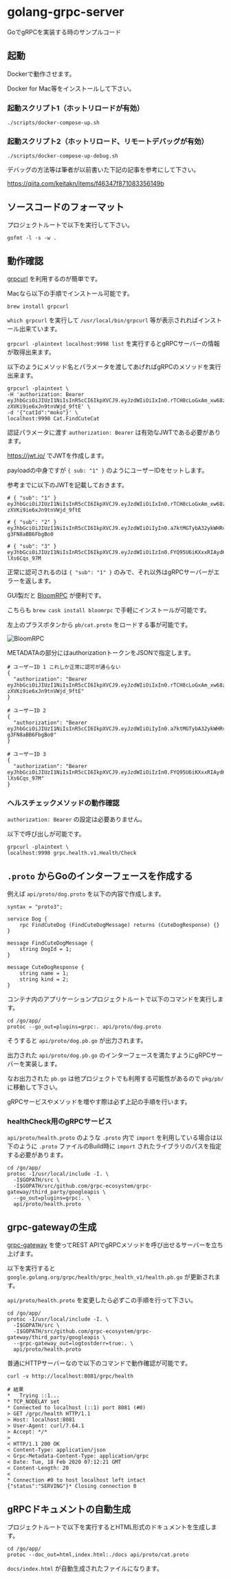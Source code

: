 # golang-grpc-server
GoでgRPCを実装する時のサンプルコード

## 起動

Dockerで動作させます。

Docker for Mac等をインストールして下さい。

### 起動スクリプト1（ホットリロードが有効）

```
./scripts/docker-compose-up.sh
```

### 起動スクリプト2（ホットリロード、リモートデバッグが有効）

```
./scripts/docker-compose-up-debug.sh
```

デバッグの方法等は筆者が以前書いた下記の記事を参考にして下さい。

https://qiita.com/keitakn/items/f46347f871083356149b

## ソースコードのフォーマット

プロジェクトルートで以下を実行して下さい。

`gofmt -l -s -w .`

## 動作確認

[grpcurl](https://github.com/fullstorydev/grpcurl) を利用するのが簡単です。

Macなら以下の手順でインストール可能です。

```
brew install grpcurl
```

`which grpcurl` を実行して `/usr/local/bin/grpcurl` 等が表示されればインストール出来ています。

`grpcurl -plaintext localhost:9998 list` を実行するとgRPCサーバーの情報が取得出来ます。

以下のようにメソッド名とパラメータを渡してあげればgRPCのメソッドを実行出来ます。

```
grpcurl -plaintext \
-H 'authorization: Bearer eyJhbGciOiJIUzI1NiIsInR5cCI6IkpXVCJ9.eyJzdWIiOiIxIn0.rTCH8cLoGxAm_xw68z-zXVKi9ie6xJn9tnVWjd_9ftE' \
-d '{"catId":"moko"}' \
localhost:9998 Cat.FindCuteCat
```

認証パラメータに渡す `authorization: Bearer` は有効なJWTである必要があります。

https://jwt.io/ でJWTを作成します。

payloadの中身ですが `{ sub: "1" }` のようにユーザーIDをセットします。

参考までに以下のJWTを記載しておきます。

```
# { "sub": "1" }
eyJhbGciOiJIUzI1NiIsInR5cCI6IkpXVCJ9.eyJzdWIiOiIxIn0.rTCH8cLoGxAm_xw68z-zXVKi9ie6xJn9tnVWjd_9ftE

# { "sub": "2" }
eyJhbGciOiJIUzI1NiIsInR5cCI6IkpXVCJ9.eyJzdWIiOiIyIn0.a7ktMGTybA32ykWHRvhp8FTEsBb-g3FN8aBB6FbgBo0

# { "sub": "3" }
eyJhbGciOiJIUzI1NiIsInR5cCI6IkpXVCJ9.eyJzdWIiOiIzIn0.FYQ95U6iKXxxRIAydKNuDmxsQybrIQh-lXs6Cqs_97M
```

正常に認可されるのは `{ "sub": "1" }` のみで、それ以外はgRPCサーバーがエラーを返します。

GUI製だと [BloomRPC](https://github.com/uw-labs/bloomrpc) が便利です。

こちらも `brew cask install bloomrpc` で手軽にインストールが可能です。

左上のプラスボタンから `pb/cat.proto` をロードする事が可能です。

![BloomRPC](https://user-images.githubusercontent.com/11032365/74523153-ea52be00-4f5f-11ea-94b7-944c6241dd7d.png)

METADATAの部分にはauthorizationトークンをJSONで指定します。

```
# ユーザーID 1 これしか正常に認可が通らない
{
  "authorization": "Bearer eyJhbGciOiJIUzI1NiIsInR5cCI6IkpXVCJ9.eyJzdWIiOiIxIn0.rTCH8cLoGxAm_xw68z-zXVKi9ie6xJn9tnVWjd_9ftE"
}

# ユーザーID 2
{
  "authorization": "Bearer eyJhbGciOiJIUzI1NiIsInR5cCI6IkpXVCJ9.eyJzdWIiOiIyIn0.a7ktMGTybA32ykWHRvhp8FTEsBb-g3FN8aBB6FbgBo0"
}

# ユーザーID 3
{
  "authorization": "Bearer eyJhbGciOiJIUzI1NiIsInR5cCI6IkpXVCJ9.eyJzdWIiOiIzIn0.FYQ95U6iKXxxRIAydKNuDmxsQybrIQh-lXs6Cqs_97M"
}
```

### ヘルスチェックメソッドの動作確認

`authorization: Bearer` の設定は必要ありません。

以下で呼び出しが可能です。

```bazaar
grpcurl -plaintext \
localhost:9998 grpc.health.v1.Health/Check
```

## `.proto` からGoのインターフェースを作成する

例えば `api/proto/dog.proto` を以下の内容で作成します。

```
syntax = "proto3";

service Dog {
    rpc FindCuteDog (FindCuteDogMessage) returns (CuteDogResponse) {}
}

message FindCuteDogMessage {
    string DogId = 1;
}

message CuteDogResponse {
    string name = 1;
    string kind = 2;
}
```

コンテナ内のアプリケーションプロジェクトルートで以下のコマンドを実行します。

```
cd /go/app/
protoc --go_out=plugins=grpc:. api/proto/dog.proto
```

そうすると `api/proto/dog.pb.go` が出力されます。

出力された `api/proto/dog.pb.go` のインターフェースを満たすようにgRPCサーバーを実装します。

なお出力された `pb.go` は他プロジェクトでも利用する可能性があるので `pkg/pb/` に移動して下さい。

gRPCサービスやメソッドを増やす際は必ず上記の手順を行います。

### healthCheck用のgRPCサービス

`api/proto/health.proto` のような `.proto` 内で `import` を利用している場合は以下のように `.proto` ファイルのBuild時に `import` されたライブラリのパスを指定する必要があります。

```
cd /go/app/
protoc -I/usr/local/include -I. \
  -I$GOPATH/src \
  -I$GOPATH/src/github.com/grpc-ecosystem/grpc-gateway/third_party/googleapis \
  --go_out=plugins=grpc:. \
  api/proto/health.proto
```

## grpc-gatewayの生成

[grpc-gateway](https://github.com/grpc-ecosystem/grpc-gateway) を使ってREST APIでgRPCメソッドを呼び出せるサーバーを立ち上げます。

以下を実行すると `google.golang.org/grpc/health/grpc_health_v1/health.pb.go` が更新されます。

`api/proto/health.proto` を変更したら必ずこの手順を行って下さい。

```
cd /go/app/
protoc -I/usr/local/include -I. \
  -I$GOPATH/src \
  -I$GOPATH/src/github.com/grpc-ecosystem/grpc-gateway/third_party/googleapis \
  --grpc-gateway_out=logtostderr=true:. \
  api/proto/health.proto
```

普通にHTTPサーバーなので以下のコマンドで動作確認が可能です。

```
curl -v http://localhost:8081/grpc/health

# 結果
*   Trying ::1...
* TCP_NODELAY set
* Connected to localhost (::1) port 8081 (#0)
> GET /grpc/health HTTP/1.1
> Host: localhost:8081
> User-Agent: curl/7.64.1
> Accept: */*
>
< HTTP/1.1 200 OK
< Content-Type: application/json
< Grpc-Metadata-Content-Type: application/grpc
< Date: Tue, 18 Feb 2020 07:12:21 GMT
< Content-Length: 20
<
* Connection #0 to host localhost left intact
{"status":"SERVING"}* Closing connection 0
```

## gRPCドキュメントの自動生成

プロジェクトルートで以下を実行するとHTML形式のドキュメントを生成します。

```
cd /go/app/
protoc --doc_out=html,index.html:./docs api/proto/cat.proto
```

`docs/index.html` が自動生成されたファイルになります。
